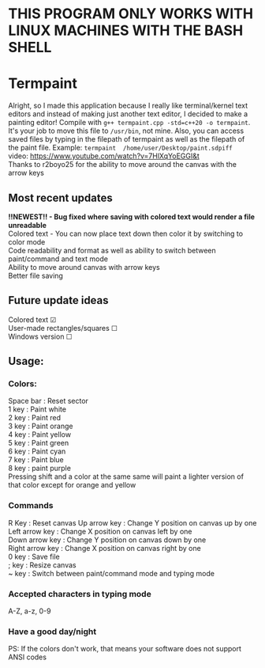 # THIS PROGRAM ONLY WORKS WITH LINUX MACHINES WITH THE BASH SHELL 

# Termpaint
Alright, so I made this application because I really like terminal/kernel text editors and instead of making just another text editor, I decided to make a painting editor!  Compile with ```g++ termpaint.cpp -std=c++20 -o termpaint```.  It's your job to move this file to ```/usr/bin```, not mine.  Also, you can access saved files by typing in the filepath of termpaint as well as the filepath of the paint file. Example: ```termpaint  /home/user/Desktop/paint.sdpiff```<br/>video: https://www.youtube.com/watch?v=7HlXqYoEGGI&t<br/>
Thanks to r2boyo25 for the ability to move around the canvas with the arrow keys

## Most recent updates
**!!NEWEST!! - Bug fixed where saving with colored text would render a file unreadable<br/>**
Colored text - You can now place text down then color it by switching to color mode<br/>
Code readability and format as well as ability to switch between paint/command and text mode<br/>
Ability to move around canvas with arrow keys<br/>
Better file saving<br/>

## Future update ideas
Colored text ☑<br/>
User-made rectangles/squares ☐<br/>
Windows version ☐<br/>

## Usage:
### Colors:
Space bar  :  Reset sector <br/>
1 key  :  Paint white<br/>
2 key  :  Paint red<br/>
3 key  :  Paint orange<br/>
4 key  :  Paint yellow<br/>
5 key  :  Paint green<br/>
6 key  :  Paint cyan<br/>
7 key  :  Paint blue<br/>
8 key  :  paint purple<br/>
Pressing shift and a color at the same same will paint a lighter version of that color except for orange and yellow
### Commands
R Key  :  Reset  canvas
Up arrow key  :  Change Y position on canvas up by one<br/>
Left arrow key  :  Change X position on canvas left by one<br/>
Down arrow key  :  Change Y position on canvas down by one<br/>
Right arrow key  :  Change X position on canvas right by one<br/>
0 key  :  Save file<br/>
; key  :  Resize canvas<br/>
~ key  :  Switch between paint/command mode and typing mode<br/>
### Accepted characters in typing mode
A-Z, a-z, 0-9
### Have a good day/night
PS: If the colors don't work, that means your software does not support ANSI codes
